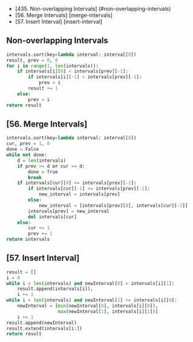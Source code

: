 + [435. Non-overlapping Intervals] (#non-overlapping-intervals)
+ [56. Merge Intervals] [merge-intervals]
+ [57. Insert Interval] [insert-interval]

## Non-overlapping Intervals

```python
intervals.sort(key=lambda interval: interval[0])
result, prev = 0, 0
for i in range(1, len(intervals)):
    if intervals[i][0] < intervals[prev][-1]:
        if intervals[i][-1] < intervals[prev][-1]:
            prev = i
        result += 1
    else:
        prev = i
return result
```

## [56. Merge Intervals]

```python
intervals.sort(key=lambda interval: interval[0])
cur, prev = 1, 0
done = False
while not done:
    d = len(intervals)
    if prev >= d or cur >= d:
        done = True
        break
    if intervals[cur][0] <= intervals[prev][-1]:
        if intervals[cur][-1] <= intervals[prev][-1]:
            new_interval = intervals[prev]
        else:
            new_interval = [intervals[prev][0], intervals[cur][-1]]
        intervals[prev] = new_interval
        del intervals[cur]
    else:
        cur += 1
        prev += 1
return intervals
```

## [57. Insert Interval]

```python
result = []
i = 0
while i < len(intervals) and newInterval[0] > intervals[i][1]:
    result.append(intervals[i]),
    i += 1
while i < len(intervals) and newInterval[1] >= intervals[i][0]:
    newInterval = [min(newInterval[0], intervals[i][0]),
                   max(newInterval[1], intervals[i][1])]
    i += 1
result.append(newInterval)
result.extend(intervals[i:])
return result
```
